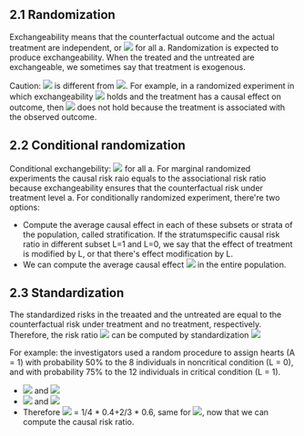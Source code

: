 ## 2.1 Randomization
Exchangeability means that the counterfactual outcome and the actual treatment are independent, or <img src="https://render.githubusercontent.com/render/math?math=Y^{a} \perp\!\!\!\perp A"> for all a. Randomization is expected to produce exchangeability. When the treated and the untreated are exchangeable, we sometimes say that treatment is exogenous.

Caution: <img src="https://render.githubusercontent.com/render/math?math=Y^{a} \perp\!\!\!\perp A"> is different from <img src="https://render.githubusercontent.com/render/math?math=Y \perp\!\!\!\perp A">. For example, in a randomized experiment in which exchangeability <img src="https://render.githubusercontent.com/render/math?math=Y^{a} \perp\!\!\!\perp A"> holds and the treatment has a causal effect on outcome, then <img src="https://render.githubusercontent.com/render/math?math=Y \perp\!\!\!\perp A"> does not hold because the treatment is associated with the observed outcome.

## 2.2 Conditional randomization
Conditional exchangebility: <img src="https://render.githubusercontent.com/render/math?math=Y^{a} \perp\!\!\!\perp A|L"> for all a. 
For marginal randomized experiments the causal risk raio equals to the associational risk ratio because exchangeability ensures that the counterfactual risk under treatment level a.
For conditionally randomized experiment, there're two options:
- Compute the average causal effect in each of these subsets or strata of the population, called stratification. If the stratumspecific causal risk ratio in different subset L=1 and L=0, we say that the effect of treatment is modified by L, or that there's effect modification by L.
- We can compute the average causal effect 
<img src="https://render.githubusercontent.com/render/math?math=Pr[Y^{a=1} = 1]/ Pr[Y^{a=0} = 1]"> in the entire population.

## 2.3 Standardization
The standardized risks in the treaated and the untreated are equal to the counterfactual risk under treatment and no treatment, respectively. Therefore, the risk ratio 
<img src="https://render.githubusercontent.com/render/math?math=Pr[Y^{a=1} = 1]/ Pr[Y^{a=0} = 1]"> can be computed by standardization <img src="https://render.githubusercontent.com/render/math?math=Pr[Y=1|L=l, A=1]*Pr[L=l]/ Pr[Y=1|L=l, A=1]*Pr[L=l]"> 

For example: the investigators used a random procedure to assign hearts (A = 1) with probability 50% to the 8 individuals in noncritical condition (L = 0), and with probability 75% to the 12 individuals in critical condition (L = 1).
- <img src="https://render.githubusercontent.com/render/math?math=Pr[Y=1|L=0, A=1]= Pr[Y^{a=1}|L=0]=1/4"> and <img src="https://render.githubusercontent.com/render/math?math=Pr[Y=1|L=0, A=0]= Pr[Y^{a=0}|L=0]=1/4">
- <img src="https://render.githubusercontent.com/render/math?math=Pr[Y=1|L=1, A=1]= Pr[Y^{a=1}|L=1]=2/3"> and <img src="https://render.githubusercontent.com/render/math?math=Pr[Y=1|L=1, A=0]= Pr[Y^{a=0}|L=1]=2/3">
- Therefore  <img src="https://render.githubusercontent.com/render/math?math=Pr[Y^{a=1}=1]"> = 1/4 * 0.4+2/3 * 0.6, same for <img src="https://render.githubusercontent.com/render/math?math=Pr[Y^{a=0}=1]">, now that we can compute the causal risk ratio.
